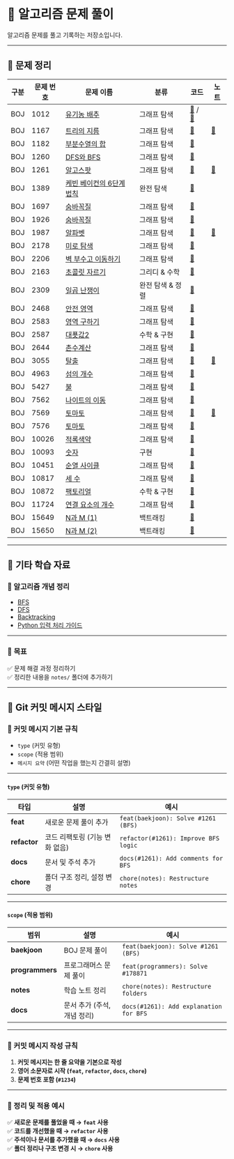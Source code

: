 # 📘 알고리즘 문제 풀이

알고리즘 문제를 풀고 기록하는 저장소입니다.  

---

## 🚀 문제 정리
| 구분 | 문제 번호 | 문제 이름 | 분류 | 코드 | 노트 |
|--------|---------|----------|------|------------|------------|
| BOJ | 1012 | [유기농 배추](https://www.acmicpc.net/problem/1012) | 그래프 탐색 | [📂](problems/baekjoon/1012_bfs.py) / [📂](problems/baekjoon/1012_dfs.py) |  |
| BOJ | 1167 | [트리의 지름](https://www.acmicpc.net/problem/1167) | 그래프 탐색 | [📂](problems/baekjoon/1167.py) | [📄](notes/baekjoon/1167.md)|
| BOJ | 1182 | [부분수열의 합](https://www.acmicpc.net/problem/1182) | 그래프 탐색 | [📂](problems/baekjoon/1182.py) | |
| BOJ | 1260 | [DFS와 BFS](https://www.acmicpc.net/problem/1260) | 그래프 탐색 | [📂](problems/baekjoon/1260.py) | |
| BOJ | 1261 | [알고스팟](https://www.acmicpc.net/problem/1261) | 그래프 탐색 | [📂](problems/baekjoon/1261.py) | [📄](notes/baekjoon/1261.md) |
| BOJ | 1389 | [케빈 베이컨의 6단계 법칙](https://www.acmicpc.net/problem/1389) | 완전 탐색 | [📂](problems/baekjoon/1389.py) |  |
| BOJ | 1697 | [숨바꼭질](https://www.acmicpc.net/problem/1697) | 그래프 탐색 | [📂](problems/baekjoon/1697.py) | |
| BOJ | 1926 | [숨바꼭질](https://www.acmicpc.net/problem/1926) | 그래프 탐색 | [📂](problems/baekjoon/1926.py) | |
| BOJ | 1987 | [알파벳](https://www.acmicpc.net/problem/1987) | 그래프 탐색 | [📂](problems/baekjoon/1987.py) | [📄](notes/baekjoon/1987.md) |
| BOJ | 2178 | [미로 탐색](https://www.acmicpc.net/problem/2178) | 그래프 탐색 | [📂](problems/baekjoon/2178.py) |  |
| BOJ | 2206 | [벽 부수고 이동하기](https://www.acmicpc.net/problem/2206) | 그래프 탐색 | [📂](problems/baekjoon/2206.py) |  |
| BOJ | 2163 | [초콜릿 자르기](https://www.acmicpc.net/problem/2163) | 그리디 & 수학 | [📂](problems/baekjoon/2163.py) |  |
| BOJ | 2309 | [일곱 난쟁이](https://www.acmicpc.net/problem/2309) | 완전 탐색 & 정렬 | [📂](problems/baekjoon/2309.cpp) | |
| BOJ | 2468 | [안전 영역](https://www.acmicpc.net/problem/2468) | 그래프 탐색 | [📂](problems/baekjoon/2468.py) | |
| BOJ | 2583 | [영역 구하기](https://www.acmicpc.net/problem/2583) | 그래프 탐색 | [📂](problems/baekjoon/2583.py) | |
| BOJ | 2587 | [대푯값2](https://www.acmicpc.net/problem/2587) | 수학 & 구현 | [📂](problems/baekjoon/2587.cpp) | |
| BOJ | 2644 | [촌수계산](https://www.acmicpc.net/problem/2644) | 그래프 탐색 | [📂](problems/baekjoon/2644.py) | |
| BOJ | 3055 | [탈출](https://www.acmicpc.net/problem/3055) | 그래프 탐색 | [📂](problems/baekjoon/3055.py) | [📄](notes/baekjoon/3055.md) |
| BOJ | 4963 | [섬의 개수](https://www.acmicpc.net/problem/4963) | 그래프 탐색 | [📂](problems/baekjoon/4963.py) | |
| BOJ | 5427 | [불](https://www.acmicpc.net/problem/5427) | 그래프 탐색 | [📂](problems/baekjoon/5427.py) | |
| BOJ | 7562 | [나이트의 이동](https://www.acmicpc.net/problem/7562) | 그래프 탐색 | [📂](problems/baekjoon/7562.py) | |
| BOJ | 7569 | [토마토](https://www.acmicpc.net/problem/7569) | 그래프 탐색 | [📂](problems/baekjoon/7569.py) | [📄](notes/baekjoon/7569.md) |
| BOJ | 7576 | [토마토](https://www.acmicpc.net/problem/7576) | 그래프 탐색 | [📂](problems/baekjoon/7576.py) | |
| BOJ | 10026 | [적록색약](https://www.acmicpc.net/problem/10026) | 그래프 탐색 | [📂](problems/baekjoon/10026.py) | |
| BOJ | 10093 | [숫자](https://www.acmicpc.net/problem/10093) | 구현 | [📂](problems/baekjoon/10026.cpp) | |
| BOJ | 10451 | [순열 사이클](https://www.acmicpc.net/problem/10451) | 그래프 탐색 | [📂](problems/baekjoon/10451.py) | |
| BOJ | 10817 | [세 수](https://www.acmicpc.net/problem/10817) | 그래프 탐색 | [📂](problems/baekjoon/10817.py) | |
| BOJ | 10872 | [팩토리얼](https://www.acmicpc.net/problem/10872) | 수학 & 구현 | [📂](problems/baekjoon/10872.cpp) | |
| BOJ | 11724 | [연결 요소의 개수](https://www.acmicpc.net/problem/11724) | 그래프 탐색 | [📂](problems/baekjoon/11724.py) | |
| BOJ | 15649 | [N과 M (1)](https://www.acmicpc.net/problem/15649)     | 백트래킹 | [📂](problems/baekjoon/15649.py) | |
| BOJ | 15650 | [N과 M (2)](https://www.acmicpc.net/problem/15650) | 백트래킹 | [📂](problems/baekjoon/15650.py) | |
---

## 📌 기타 학습 자료
### 📖 알고리즘 개념 정리
- [BFS](notes/algorithms/bfs.md)
- [DFS](notes/algorithms/dfs.md)
- [Backtracking](notes/algorithms/backtracking.md)
- [Python 입력 처리 가이드](notes/coding-guides/python-input-guide.md)

---

### 📆 **목표**
✅ 문제 해결 과정 정리하기  
✅ 정리한 내용을 `notes/` 폴더에 추가하기  

---

## 📮 Git 커밋 메시지 스타일

### 📌 커밋 메시지 기본 규칙
- `type` (커밋 유형)
- `scope` (적용 범위)
- `메시지 요약` (어떤 작업을 했는지 간결히 설명)

---

#### `type` (커밋 유형)
| 타입 | 설명 | 예시 |
|------|----------------------------|---------------------------------|
| **feat** | 새로운 문제 풀이 추가 | `feat(baekjoon): Solve #1261 (BFS)` |
| **refactor** | 코드 리팩토링 (기능 변화 없음) | `refactor(#1261): Improve BFS logic` |
| **docs** | 문서 및 주석 추가 | `docs(#1261): Add comments for BFS` |
| **chore** | 폴더 구조 정리, 설정 변경 | `chore(notes): Restructure notes` |

---

#### `scope` (적용 범위)
| 범위 | 설명 | 예시 |
|------|-----------------|----------------------------------|
| **baekjoon** | BOJ 문제 풀이 | `feat(baekjoon): Solve #1261 (BFS)` |
| **programmers** | 프로그래머스 문제 풀이 | `feat(programmers): Solve #178871` |
| **notes** | 학습 노트 정리 | `chore(notes): Restructure folders` |
| **docs** | 문서 추가 (주석, 개념 정리) | `docs(#1261): Add explanation for BFS` |

---

### 📌 커밋 메시지 작성 규칙
1. **커밋 메시지는 한 줄 요약을 기본으로 작성**  
2. **영어 소문자로 시작 (`feat`, `refactor`, `docs`, `chore`)**  
3. **문제 번호 포함 (`#1234`)**  

---

### 📌 정리 및 적용 예시
✅ **새로운 문제를 풀었을 때 → `feat` 사용**  
✅ **코드를 개선했을 때 → `refactor` 사용**  
✅ **주석이나 문서를 추가했을 때 → `docs` 사용**  
✅ **폴더 정리나 구조 변경 시 → `chore` 사용**  